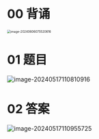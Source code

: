 # 00 背诵

<img src="https://cvp.oss-cn-shanghai.aliyuncs.com/picgo/202406060755759.png" alt="image-20240606075520616" style="zoom:50%;" />



# 01 题目

![image-20240517110810916](https://cvp.oss-cn-shanghai.aliyuncs.com/picgo/202405171108985.png)





# 02 答案

![image-20240517110955725](https://cvp.oss-cn-shanghai.aliyuncs.com/picgo/202405171109782.png)